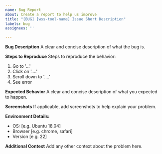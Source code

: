 ```yaml
---
name: Bug Report
about: Create a report to help us improve
title: "[BUG] [wss-tool-name] Issue Short Description"
labels: bug
assignees: ''

---
```


**Bug Description**
A clear and concise description of what the bug is.

**Steps to Reproduce**
Steps to reproduce the behavior:
1. Go to '...'
2. Click on '....'
3. Scroll down to '....'
4. See error

**Expected Behavior**
A clear and concise description of what you expected to happen.

**Screenshots**
If applicable, add screenshots to help explain your problem.

**Environment Details:**
 - OS: [e.g. Ubuntu 18.04]
 - Browser [e.g. chrome, safari]
 - Version [e.g. 22]

**Additional Context**
Add any other context about the problem here.
